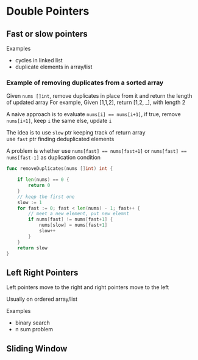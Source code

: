 # Double Pointers



## Fast or slow pointers

Examples 

- cycles in linked list
- duplicate elements in array/list

### Example of removing duplicates from a sorted array

Given `nums []int`, remove duplicates in place from it and return the length of updated array
For example, Given [1,1,2], return [1,2, _], with length 2

A naive approach is to evaluate 
`nums[i] == nums[i+1]`, 
if true, remove `nums[i+1]`, keep `i` the same
else, update `i`

The idea is to use `slow` ptr keeping track of return array  
use `fast` ptr finding deduplicated elements

A problem is whether use `nums[fast] == nums[fast+1]` or `nums[fast] == nums[fast-1]` as duplication condition


```go
func removeDuplicates(nums []int) int {

    if len(nums) == 0 {
        return 0
    }
    // keep the first one
    slow := 1
    for fast := 0; fast < len(nums) - 1; fast++ {
        // meet a new element, put new elemnt
        if nums[fast] != nums[fast+1] {
            nums[slow] = nums[fast+1]
            slow++
        }
    }
    return slow
}

```



## Left Right Pointers

Left pointers move to the right and right pointers move to the left

Usually on ordered array/list

Examples

- binary search
- n sum problem




## Sliding Window



